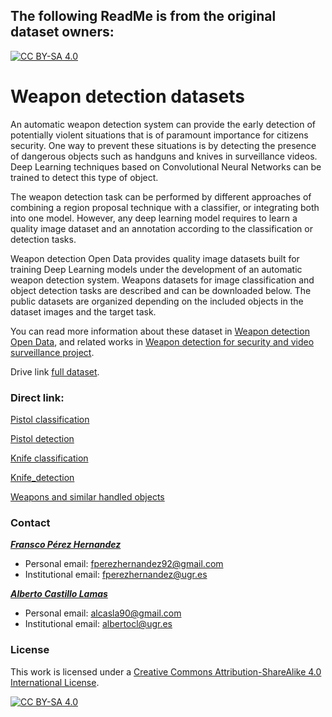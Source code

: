 The following ReadMe is from the original dataset owners:
---
[![CC BY-SA 4.0][cc-by-sa-shield]][cc-by-sa]
# Weapon detection datasets

An automatic weapon detection system can provide the early detection of potentially violent situations that is of 
paramount importance for citizens security. One way to prevent these situations is by detecting the presence of 
dangerous objects such as handguns and knives in surveillance videos. Deep Learning techniques based on Convolutional 
Neural Networks can be trained to detect this type of object.

The weapon detection task can be performed by different approaches of combining a region proposal technique with a 
classifier, or integrating both into one model. However, any deep learning model requires to learn a quality image 
dataset and an annotation according to the classification or detection tasks.

Weapon detection Open Data provides quality image datasets built for training Deep Learning models under the 
development of an automatic weapon detection system. Weapons datasets for image classification and object detection 
tasks are described and can be downloaded below. The public datasets are organized depending on the included objects 
in the dataset images and the target task.

You can read more information about these dataset in 
[Weapon detection Open Data](https://dasci.es/transferencia/open-data/24705/), and related works in 
[Weapon detection for security and video surveillance project](https://sci2s.ugr.es/weapons-detection).

Drive link [full dataset](https://drive.google.com/file/d/1Szc920DAh5kU8Qk38Doq0znEVR1QmTZS/view?usp=sharing).

### Direct link:

[Pistol classification](../master/Pistol%20classification)

[Pistol detection](../master/Pistol%20detection)

[Knife classification](../master/Knife%20classification)

[Knife_detection](../master/Knife_detection)

[Weapons and similar handled objects](../master/Weapons%20and%20similar%20handled%20objects)

### Contact

[***Fransco Pérez Hernandez***](https://www.linkedin.com/in/franciscoperezhernandez/)
- Personal email: fperezhernandez92@gmail.com
- Institutional email: fperezhernandez@ugr.es

[***Alberto Castillo Lamas***](https://www.linkedin.com/in/albertocastillolamas/)
- Personal email: alcasla90@gmail.com
- Institutional email: albertocl@ugr.es

### License

This work is licensed under a [Creative Commons Attribution-ShareAlike 4.0 International License](https://creativecommons.org/licenses/by-sa/4.0/).

[![CC BY-SA 4.0][cc-by-sa-image]][cc-by-sa]

[cc-by-sa]: http://creativecommons.org/licenses/by-sa/4.0/
[cc-by-sa-image]: https://licensebuttons.net/l/by-sa/4.0/88x31.png
[cc-by-sa-shield]: https://img.shields.io/badge/License-CC%20BY--SA%204.0-lightgrey.svg
